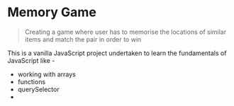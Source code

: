# Memory Game

> Creating a game where user has to memorise the locations of similar items and match the pair in order to win

This is a vanilla JavaScript project undertaken to learn the fundamentals of JavaScript like -
- working with arrays
- functions
- querySelector
- 